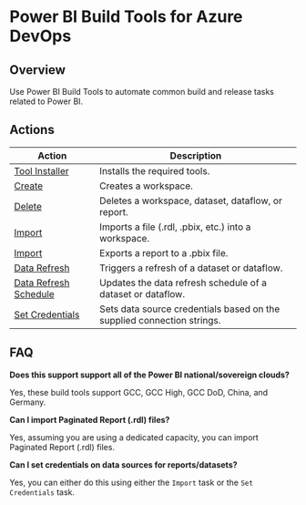 # Power BI Build Tools for Azure DevOps


## Overview
Use Power BI Build Tools to automate common build and release tasks related to Power BI.


## Actions

| Action | Description
|--------|------------
| [Tool Installer](./docs/tasks/PowerBIToolInstaller.md) | Installs the required tools.
| [Create](./docs/tasks/PowerBICreate.md) | Creates a workspace.
| [Delete](./docs/tasks/PowerBIDelete.md) | Deletes a workspace, dataset, dataflow, or report.
| [Import](./docs/tasks/PowerBIImport.md) | Imports a file (.rdl, .pbix, etc.) into a workspace.
| [Import](./docs/tasks/PowerBIExport.md) | Exports a report to a .pbix file.
| [Data Refresh](./docs/tasks/PowerBIDataRefresh.md) | Triggers a refresh of a dataset or dataflow.
| [Data Refresh Schedule](./docs/tasks/PowerBIDataRefreshSchedule.md) | Updates the data refresh schedule of a dataset or dataflow.
| [Set Credentials](./docs/tasks/PowerBISetCredentials.md) | Sets data source credentials based on the supplied connection strings.


## FAQ

**Does this support support all of the Power BI national/sovereign clouds?**

Yes, these build tools support GCC, GCC High, GCC DoD, China, and Germany.

  
**Can I import Paginated Report (.rdl) files?**

Yes, assuming you are using a dedicated capacity, you can import Paginated Report (.rdl) files.


**Can I set credentials on data sources for reports/datasets?**

Yes, you can either do this using either the `Import` task or the `Set Credentials` task.